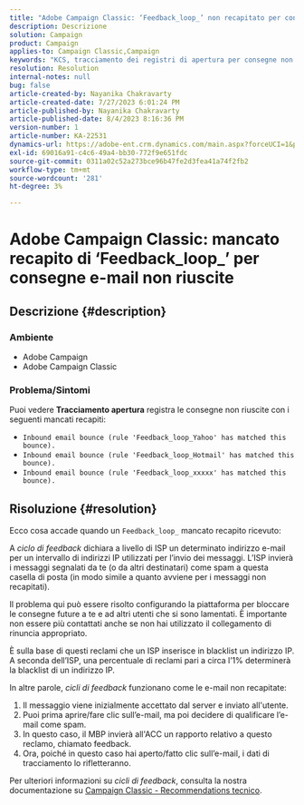 ```yaml
---
title: "Adobe Campaign Classic: ‘Feedback_loop_’ non recapitato per consegne e-mail non riuscite"
description: Descrizione
solution: Campaign
product: Campaign
applies-to: Campaign Classic,Campaign
keywords: "KCS, tracciamento dei registri di apertura per consegne non riuscite, ciclo di feedback, e-mail non recapitate in entrata, ACC,"
resolution: Resolution
internal-notes: null
bug: false
article-created-by: Nayanika Chakravarty
article-created-date: 7/27/2023 6:01:24 PM
article-published-by: Nayanika Chakravarty
article-published-date: 8/4/2023 8:16:36 PM
version-number: 1
article-number: KA-22531
dynamics-url: https://adobe-ent.crm.dynamics.com/main.aspx?forceUCI=1&pagetype=entityrecord&etn=knowledgearticle&id=ede15597-a72c-ee11-bdf4-6045bd006149
exl-id: 69016a91-c4c6-49a4-bb30-772f9e651fdc
source-git-commit: 0311a02c52a273bce96b47fe2d3fea41a74f2fb2
workflow-type: tm+mt
source-wordcount: '281'
ht-degree: 3%

---
```


# Adobe Campaign Classic: mancato recapito di ‘Feedback_loop_’ per consegne e-mail non riuscite

## Descrizione {#description}


### Ambiente

- Adobe Campaign
- Adobe Campaign Classic


### Problema/Sintomi

Puoi vedere <b>Tracciamento apertura</b> registra le consegne non riuscite con i seguenti mancati recapiti:

- `Inbound email bounce (rule 'Feedback_loop_Yahoo' has matched this bounce).`
- `Inbound email bounce (rule 'Feedback_loop_Hotmail' has matched this bounce).`
- `Inbound email bounce (rule 'Feedback_loop_xxxxx' has matched this bounce).`



## Risoluzione {#resolution}


Ecco cosa accade quando un `Feedback_loop_` mancato recapito ricevuto:

A *ciclo di feedback* dichiara a livello di ISP un determinato indirizzo e-mail per un intervallo di indirizzi IP utilizzati per l’invio dei messaggi. L’ISP invierà i messaggi segnalati da te (o da altri destinatari) come spam a questa casella di posta (in modo simile a quanto avviene per i messaggi non recapitati).

Il problema qui può essere risolto configurando la piattaforma per bloccare le consegne future a te e ad altri utenti che si sono lamentati. È importante non essere più contattati anche se non hai utilizzato il collegamento di rinuncia appropriato.

È sulla base di questi reclami che un ISP inserisce in blacklist un indirizzo IP. A seconda dell’ISP, una percentuale di reclami pari a circa l’1% determinerà la blacklist di un indirizzo IP.

In altre parole, *cicli di feedback* funzionano come le e-mail non recapitate:

1. Il messaggio viene inizialmente accettato dal server e inviato all&#39;utente.
2. Puoi prima aprire/fare clic sull’e-mail, ma poi decidere di qualificare l’e-mail come spam.
3. In questo caso, il MBP invierà all&#39;ACC un rapporto relativo a questo reclamo, chiamato feedback.
4. Ora, poiché in questo caso hai aperto/fatto clic sull’e-mail, i dati di tracciamento lo rifletteranno.


Per ulteriori informazioni su *cicli di feedback*, consulta la nostra documentazione su [Campaign Classic - Recommendations tecnico](https://experienceleague.adobe.com/docs/deliverability-learn/deliverability-best-practice-guide/additional-resources/campaign/acc-technical-recommendations.html?lang=en#feedback-loop-acc).
